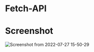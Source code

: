 # Fetch-API
# Screenshot
![Screenshot from 2022-07-27 15-50-29](https://user-images.githubusercontent.com/42089548/181224293-654af5b7-5f52-48ed-850b-ebc689353094.png)
